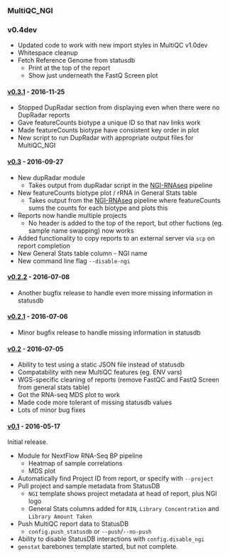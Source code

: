### MultiQC_NGI

### v0.4dev
* Updated code to work with new import styles in MultiQC v1.0dev
* Whitespace cleanup
* Fetch Reference Genome from statusdb
  * Print at the top of the report
  * Show just underneath the FastQ Screen plot

#### [v0.3.1](https://github.com/ewels/MultiQC_NGI/releases/tag/v0.3.1) - 2016-11-25
* Stopped DupRadar section from displaying even when there were no DupRadar reports
* Gave featureCounts biotype a unique ID so that nav links work
* Made featureCounts biotype have consistent key order in plot
* New script to run DupRadar with appropriate output files for MultiQC_NGI

#### [v0.3](https://github.com/ewels/MultiQC_NGI/releases/tag/v0.3) - 2016-09-27
* New dupRadar module
  * Takes output from dupRadar script in the [NGI-RNAseq](https://github.com/SciLifeLab/NGI-RNAseq/) pipeline
* New featureCounts biotype plot / rRNA in General Stats table
  * Takes output from the [NGI-RNAseq](https://github.com/SciLifeLab/NGI-RNAseq/) pipeline
    where featureCounts sums the counts for each biotype and plots this
* Reports now handle multiple projects
  * No header is added to the top of the report, but other fuctions (eg. sample name swapping) now works
* Added functionality to copy reports to an external server via `scp` on report completion
* New General Stats table column - NGI name
* New command line flag `--disable-ngi`

#### [v0.2.2](https://github.com/ewels/MultiQC_NGI/releases/tag/v0.2.2) - 2016-07-08
* Another bugfix release to handle even more missing information in statusdb

#### [v0.2.1](https://github.com/ewels/MultiQC_NGI/releases/tag/v0.2.1) - 2016-07-06
* Minor bugfix release to handle missing information in statusdb

#### [v0.2](https://github.com/ewels/MultiQC_NGI/releases/tag/v0.2) - 2016-07-05
* Ability to test using a static JSON file instead of statusdb
* Compatability with new MultiQC features (eg. ENV vars)
* WGS-specific cleaning of reports (remove FastQC and FastQ Screen from general stats table)
* Got the RNA-seq MDS plot to work
* Made code more tolerant of missing statusdb values
* Lots of minor bug fixes

#### [v0.1](https://github.com/ewels/MultiQC_NGI/releases/tag/v0.1) - 2016-05-17
Initial release.
* Module for NextFlow RNA-Seq BP pipeline
  * Heatmap of sample correlations
  * MDS plot
* Automatically find Project ID from report, or specify with `--project`
* Pull project and sample metadata from StatusDB
  * `NGI` template shows project metadata at head of report, plus NGI logo
  * General Stats columns added for `RIN`, `Library Concentration` and `Library Amount Taken`
* Push MultiQC report data to StatusDB
  * `config.push_statusdb` or `--push`/`--no-push`
* Ability to disable StatusDB interactions with `config.disable_ngi`
* `genstat` barebones template started, but not complete.
